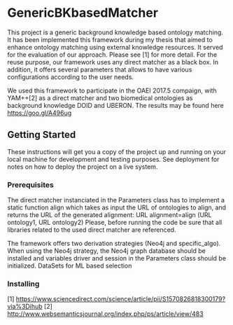 # GenericBKbasedMatcher

This project is a generic background knowledge based ontology matching. It has been implemented this framework during my thesis that aimed to enhance ontology matching using external knowledge resources. It served for the evaluation of our approach. Please see [1] for more detail.
For the reuse purpose, our framework uses any direct matcher as a black box. In addition, it offers several parameters that allows to have various configurations according to the user needs.

We used this framework to participate in the OAEI 2017.5 compaign, with YAM++[2] as a direct matcher and two biomedical ontologies as background knowledge DOID and UBERON. The results may be found here https://goo.gl/A496ug

## Getting Started

These instructions will get you a copy of the project up and running on your local machine for development and testing purposes. See deployment for notes on how to deploy the project on a live system.

### Prerequisites
The direct matcher instanciated in the Parameters class has to implement a static function align which takes as input the URL of ontologies to align, and returns the URL of the generated alignment:
        URL alignment=align (URL ontology1, URL ontology2) 
 Please, before running the code be sure that all libraries related to the used direct matcher are referenced.

The framework offers two derivation strategies (Neo4j and specific_algo). When using the Neo4j strategy, the Neo4j graph database should be installed and variables driver and session in the Parameters class should be initialized.
DataSets for ML based selection

### Installing





[1] https://www.sciencedirect.com/science/article/pii/S1570826818300179?via%3Dihub
[2] http://www.websemanticsjournal.org/index.php/ps/article/view/483
